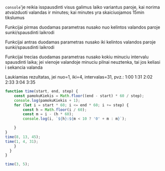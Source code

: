 `console`'je reikia isspausdinti visus galimus laiko variantus paroje, kai norima atvaizduoti valandas ir minutes; kai minutes yra skaiciuojamos 15min tikslumus

Funkcijai pirmas duodamas parametras nusako nuo kelintos valandos paroje sunki/spausdinti laikrodi

Funkcijai antras duodamas parametras nusako iki kelintos valandos paroje sunki/spausdinti laikrodi

Funkcijai trecias duodamas parametras nusako kokiu minuciu intervalu spausdinti laika; jei vienoje valandoje minuciu pilnai neuztenka, tai jos keliasi i sekancia valanda

Laukiamias rezultatas, jei nuo=1, iki=4, intervalas=31, pvz.:
1:00
1:31
2:02
2:33
3:04
3:35

```js
function time(start, end, step) {
    const pamokuKiekis = Math.floor((end - start) * 60 / step);
    console.log(pamokuKiekis + 1);
    for (let i = start * 60; i <= end * 60; i += step) {
        const h = Math.floor(i / 60);
        const m = i - (h * 60);
        console.log(i, `${h}:${m < 10 ? '0' + m : m}`);

    }
}
time(8, 13, 45);
time(1, 4, 31);
    }
  }
}

time(3, 5);
```
